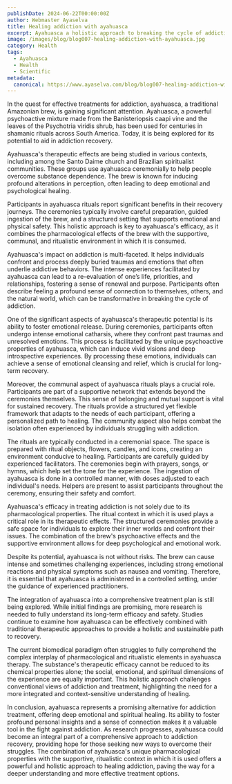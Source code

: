 ```yaml
---
publishDate: 2024-06-22T00:00:00Z
author: Webmaster Ayaselva
title: Healing addiction with ayahuasca
excerpt: Ayahuasca a holistic approach to breaking the cycle of addiction
image: /images/blog/blog007-healing-addiction-with-ayahuasca.jpg
category: Health
tags:
  - Ayahuasca
  - Health
  - Scientific
metadata:
  canonical: https://www.ayaselva.com/blog/blog007-healing-addiction-with-ayahuasca
---
```


In the quest for effective treatments for addiction, ayahuasca, a traditional Amazonian brew, is gaining significant attention. Ayahuasca, a powerful psychoactive mixture made from the Banisteriopsis caapi vine and the leaves of the Psychotria viridis shrub, has been used for centuries in shamanic rituals across South America. Today, it is being explored for its potential to aid in addiction recovery.

Ayahuasca's therapeutic effects are being studied in various contexts, including among the Santo Daime church and Brazilian spiritualist communities. These groups use ayahuasca ceremonially to help people overcome substance dependence. The brew is known for inducing profound alterations in perception, often leading to deep emotional and psychological healing.

Participants in ayahuasca rituals report significant benefits in their recovery journeys. The ceremonies typically involve careful preparation, guided ingestion of the brew, and a structured setting that supports emotional and physical safety. This holistic approach is key to ayahuasca's efficacy, as it combines the pharmacological effects of the brew with the supportive, communal, and ritualistic environment in which it is consumed.

Ayahuasca's impact on addiction is multi-faceted. It helps individuals confront and process deeply buried traumas and emotions that often underlie addictive behaviors. The intense experiences facilitated by ayahuasca can lead to a re-evaluation of one’s life, priorities, and relationships, fostering a sense of renewal and purpose. Participants often describe feeling a profound sense of connection to themselves, others, and the natural world, which can be transformative in breaking the cycle of addiction.

One of the significant aspects of ayahuasca's therapeutic potential is its ability to foster emotional release. During ceremonies, participants often undergo intense emotional catharsis, where they confront past traumas and unresolved emotions. This process is facilitated by the unique psychoactive properties of ayahuasca, which can induce vivid visions and deep introspective experiences. By processing these emotions, individuals can achieve a sense of emotional cleansing and relief, which is crucial for long-term recovery.

Moreover, the communal aspect of ayahuasca rituals plays a crucial role. Participants are part of a supportive network that extends beyond the ceremonies themselves. This sense of belonging and mutual support is vital for sustained recovery. The rituals provide a structured yet flexible framework that adapts to the needs of each participant, offering a personalized path to healing. The community aspect also helps combat the isolation often experienced by individuals struggling with addiction.

The rituals are typically conducted in a ceremonial space. The space is prepared with ritual objects, flowers, candles, and icons, creating an environment conducive to healing. Participants are carefully guided by experienced facilitators. The ceremonies begin with prayers, songs, or hymns, which help set the tone for the experience. The ingestion of ayahuasca is done in a controlled manner, with doses adjusted to each individual's needs. Helpers are present to assist participants throughout the ceremony, ensuring their safety and comfort.

Ayahuasca's efficacy in treating addiction is not solely due to its pharmacological properties. The ritual context in which it is used plays a critical role in its therapeutic effects. The structured ceremonies provide a safe space for individuals to explore their inner worlds and confront their issues. The combination of the brew's psychoactive effects and the supportive environment allows for deep psychological and emotional work.

Despite its potential, ayahuasca is not without risks. The brew can cause intense and sometimes challenging experiences, including strong emotional reactions and physical symptoms such as nausea and vomiting. Therefore, it is essential that ayahuasca is administered in a controlled setting, under the guidance of experienced practitioners.

The integration of ayahuasca into a comprehensive treatment plan is still being explored. While initial findings are promising, more research is needed to fully understand its long-term efficacy and safety. Studies continue to examine how ayahuasca can be effectively combined with traditional therapeutic approaches to provide a holistic and sustainable path to recovery.

The current biomedical paradigm often struggles to fully comprehend the complex interplay of pharmacological and ritualistic elements in ayahuasca therapy. The substance's therapeutic efficacy cannot be reduced to its chemical properties alone; the social, emotional, and spiritual dimensions of the experience are equally important. This holistic approach challenges conventional views of addiction and treatment, highlighting the need for a more integrated and context-sensitive understanding of healing.

In conclusion, ayahuasca represents a promising alternative for addiction treatment, offering deep emotional and spiritual healing. Its ability to foster profound personal insights and a sense of connection makes it a valuable tool in the fight against addiction. As research progresses, ayahuasca could become an integral part of a comprehensive approach to addiction recovery, providing hope for those seeking new ways to overcome their struggles. The combination of ayahuasca's unique pharmacological properties with the supportive, ritualistic context in which it is used offers a powerful and holistic approach to healing addiction, paving the way for a deeper understanding and more effective treatment options.


